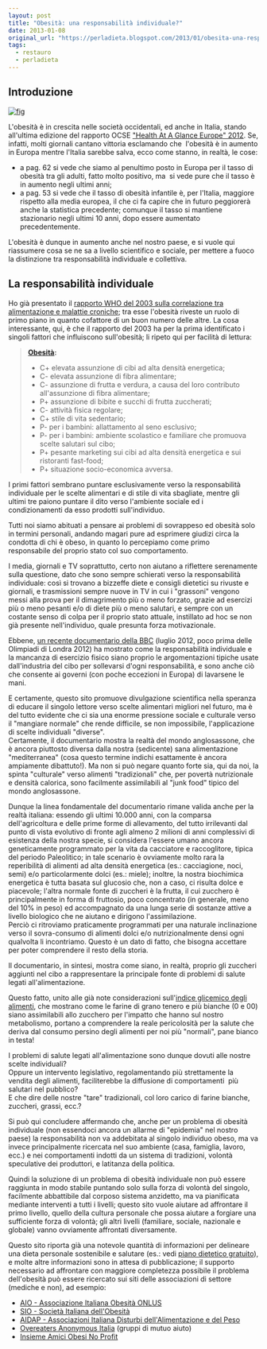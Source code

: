 ```yaml
---
layout: post
title: "Obesità: una responsabilità individuale?"
date: 2013-01-08
original_url: "https://perladieta.blogspot.com/2013/01/obesita-una-responsabilita-individuale.html"
tags:
  - restauro
  - perladieta
---
```


## Introduzione

[![fig](https://blogger.googleusercontent.com/img/b/R29vZ2xl/AVvXsEjNreTfi3Ow9bjEJvCdEmNEkjKO9EVimgkPQhUaI6TXNNUP7fWcRcjBgwm4USCPQOvpUg3sRUY0LZRSdasSdCNb0suOUmJqc7KZxMbL2m5PyP41A07yZh7NryM4uA_Xn9B5hqXjvxri-WA/s1600/HealthAtAGlanceEurope2012.png)](https://blogger.googleusercontent.com/img/b/R29vZ2xl/AVvXsEjNreTfi3Ow9bjEJvCdEmNEkjKO9EVimgkPQhUaI6TXNNUP7fWcRcjBgwm4USCPQOvpUg3sRUY0LZRSdasSdCNb0suOUmJqc7KZxMbL2m5PyP41A07yZh7NryM4uA_Xn9B5hqXjvxri-WA/s1600/HealthAtAGlanceEurope2012.png)

L'obesità è in crescita nelle società occidentali, ed anche in Italia, stando all'ultima edizione del rapporto OCSE ["Health At A Glance Europe" 2012](http://www.oecd.org/health/healthataglanceeurope.htm). Se, infatti, molti giornali cantano vittoria esclamando che  l'obesità è in aumento in Europa mentre l'Italia sarebbe salva, ecco come stanno, in realtà, le cose:

* a pag. 62 si vede che siamo al penultimo posto in Europa per il tasso di obesità tra gli adulti, fatto molto positivo, ma  si vede pure che il tasso è in aumento negli ultimi anni;
* a pag. 53 si vede che il tasso di obesità infantile è, per l'Italia, maggiore rispetto alla media europea, il che ci fa capire che in futuro peggiorerà anche la statistica precedente; comunque il tasso si mantiene stazionario negli ultimi 10 anni, dopo essere aumentato precedentemente.

L'obesità è dunque in aumento anche nel nostro paese, e si vuole qui riassumere cosa se ne sa a livello scientifico e sociale, per mettere a fuoco la distinzione tra responsabilità individuale e collettiva.

## La responsabilità individuale

Ho già presentato il [rapporto WHO del 2003 sulla correlazione tra alimentazione e malattie croniche](http://perladieta.blogspot.com/2012/01/alimentazione-e-prevenzione-di-malattie.html); tra esse l'obesità riveste un ruolo di primo piano in quanto cofattore di un buon numero delle altre. La cosa interessante, qui, è che il rapporto del 2003 ha per la prima identificato i singoli fattori che influiscono sull'obesità; li ripeto qui per facilità di lettura:

> **[Obesità](http://it.wikipedia.org/wiki/Obesit%C3%A0):**
>
> * C+ elevata assunzione di cibi ad alta densità energetica;
> * C- elevata assunzione di fibra alimentare;
> * C- assunzione di frutta e verdura, a causa del loro contributo all'assunzione di fibra alimentare;
> * P+ assunzione di bibite e succhi di frutta zuccherati;
> * C- attività fisica regolare;
> * C+ stile di vita sedentario;
> * P- per i bambini: allattamento al seno esclusivo;
> * P- per i bambini: ambiente scolastico e familiare che promuova scelte salutari sul cibo;
> * P+ pesante marketing sui cibi ad alta densità energetica e sui ristoranti fast-food;
> * P+ situazione socio-economica avversa.

I primi fattori sembrano puntare esclusivamente verso la responsabilità individuale per le scelte alimentari e di stile di vita sbagliate, mentre gli ultimi tre paiono puntare il dito verso l'ambiente sociale ed i condizionamenti da esso prodotti sull'individuo.

Tutti noi siamo abituati a pensare ai problemi di sovrappeso ed obesità solo in termini personali, andando magari pure ad esprimere giudizi circa la condotta di chi è obeso, in quanto lo percepiamo come primo responsabile del proprio stato col suo comportamento.

I media, giornali e TV soprattutto, certo non aiutano a riflettere serenamente sulla questione, dato che sono sempre schierati verso la responsabilità individuale: così si trovano a bizzeffe diete e consigli dietetici su rivuste e giornali, e trasmissioni sempre nuove in TV in cui i "grassoni" vengono messi alla prova per il dimagrimento più o meno forzato, grazie ad esercizi più o meno pesanti e/o di diete più o meno salutari, e sempre con un costante senso di colpa per il proprio stato attuale, instillato ad hoc se non già presente nell'individuo, quale presunta forza motivazionale.

Ebbene, [un recente documentario della BBC](http://perladieta.blogspot.com/2012/11/la-bbc-documenta-nel-2012-i-meccanismi.html) (luglio 2012, poco prima delle Olimpiadi di Londra 2012) ha mostrato come la responsabilità individuale e la mancanza di esercizio fisico siano proprio le argomentazioni tipiche usate dall'industria del cibo per sollevarsi d'ogni responsabilità, e sono anche ciò che consente ai governi (con poche eccezioni in Europa) di lavarsene le mani.

E certamente, questo sito promuove divulgazione scientifica nella speranza di educare il singolo lettore verso scelte alimentari migliori nel futuro, ma è del tutto evidente che ci sia una enorme pressione sociale e culturale verso il "mangiare normale" che rende difficile, se non impossibile, l'applicazione di scelte individuali "diverse".  
Certamente, il documentario mostra la realtà del mondo anglosassone, che è ancora piuttosto diversa dalla nostra (sedicente) sana alimentazione "mediterranea" (cosa questo termine indichi esattamente è ancora ampiamente dibattuto!). Ma non si può negare quanto forte sia, qui da noi, la spinta "culturale" verso alimenti "tradizionali" che, per povertà nutrizionale e densità calorica, sono facilmente assimilabili al "junk food" tipico del mondo anglosassone.  
  
Dunque la linea fondamentale del documentario rimane valida anche per la realtà italiana: essendo gli ultimi 10.000 anni, con la comparsa dell'agricoltura e delle prime forme di allevamento, del tutto irrilevanti dal punto di vista evolutivo di fronte agli almeno 2 milioni di anni complessivi di esistenza della nostra specie, si considera l'essere umano ancora geneticamente programmato per la vita da cacciatore e raccoglitore, tipica del periodo Paleolitico; in tale scenario è ovviamente molto rara la reperibilità di alimenti ad alta densità energetica (es.: cacciagione, noci, semi) e/o particolarmente dolci (es.: miele); inoltre, la nostra biochimica energetica è tutta basata sul glucosio che, non a caso, ci risulta dolce e piacevole; l'altra normale fonte di zuccheri è la frutta, il cui zucchero è principalmente in forma di fruttosio, poco concentrato (in generale, meno del 10% in peso) ed accompagnato da una lunga serie di sostanze attive a livello biologico che ne aiutano e dirigono l'assimilazione.  
Perciò ci ritroviamo praticamente programmati per una naturale inclinazione verso il sovra-consumo di alimenti dolci e/o nutrizionalmente densi ogni qualvolta li incontriamo. Questo è un dato di fatto, che bisogna accettare per poter comprendere il resto della storia.  
  
Il documentario, in sintesi, mostra come siano, in realtà, proprio gli zuccheri aggiunti nel cibo a rappresentare la principale fonte di problemi di salute legati all'alimentazione.  
  
Questo fatto, unito alle già note considerazioni sull'[indice glicemico degli alimenti](http://perladieta.blogspot.com/2012/01/lindice-glicemico-dei-carboidrati.html), che mostrano come le farine di grano tenero e più bianche (0 e 00) siano assimilabili allo zucchero per l'impatto che hanno sul nostro metabolismo, portano a comprendere la reale pericolosità per la salute che deriva dal consumo persino degli alimenti per noi più "normali", pane bianco in testa!  
  
I problemi di salute legati all'alimentazione sono dunque dovuti alle nostre scelte individuali?  
Oppure un intervento legislativo, regolamentando più strettamente la vendita degli alimenti, faciliterebbe la diffusione di comportamenti  più salutari nel pubblico?  
E che dire delle nostre "tare" tradizionali, col loro carico di farine bianche, zuccheri, grassi, ecc.?

Si può qui concludere affermando che, anche per un problema di obesità individuale (non essendoci ancora un allarme di "epidemia" nel nostro paese) la responsabilità non va addebitata al singolo individuo obeso, ma va invece principalmente ricercata nel suo ambiente (casa, famiglia, lavoro, ecc.) e nei comportamenti indotti da un sistema di tradizioni, volontà speculative dei produttori, e latitanza della politica.  
  
Quindi la soluzione di un problema di obesità individuale non può essere raggiunta in modo stabile puntando solo sulla forza di volontà del singolo, facilmente abbattibile dal corposo sistema anzidetto, ma va pianificata mediante interventi a tutti i livelli; questo sito vuole aiutare ad affrontare il primo livello, quello della cultura personale che possa aiutare a forgiare una sufficiente forza di volontà; gli altri livelli (familiare, sociale, nazionale e globale) vanno ovviamente affrontati diversamente.  
  
Questo sito riporta già una notevole quantità di informazioni per delineare una dieta personale sostenibile e salutare (es.: vedi [piano dietetico gratuito](http://perladieta.blogspot.com/2012/07/piano-dietetico-personalizzato.html)), e molte altre informazioni sono in attesa di pubblicazione; il supporto necessario ad affrontare con maggiore completezza possibile il problema dell'obesità può essere ricercato sui siti delle associazioni di settore (mediche e non), ad esempio:  
  

* [AIO - Associazione Italiana Obesità ONLUS](http://www.associazioneitalianaobesita.it/)
* [SIO - Società Italiana dell'Obesità](http://www.sio-obesita.org/)
* [AIDAP - Associazioni Italiana Disturbi dell'Alimentazione e del Peso](http://www.positivepress.net/AIDAP)
* [Overeaters Anonymous Italia](http://www.overeatersanonymous.it/go/) (gruppi di mutuo aiuto)
* [Insieme Amici Obesi No Profit](http://www.amiciobesi.it/)

